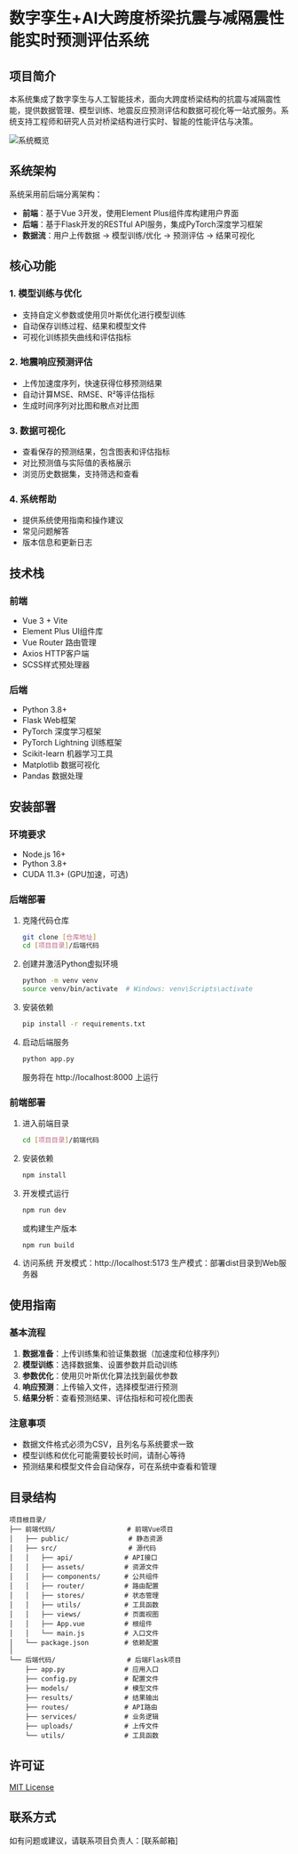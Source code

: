 # 数字孪生+AI大跨度桥梁抗震与减隔震性能实时预测评估系统

## 项目简介

本系统集成了数字孪生与人工智能技术，面向大跨度桥梁结构的抗震与减隔震性能，提供数据管理、模型训练、地震反应预测评估和数据可视化等一站式服务。系统支持工程师和研究人员对桥梁结构进行实时、智能的性能评估与决策。

![系统概览](https://via.placeholder.com/800x400?text=系统概览图)

## 系统架构

系统采用前后端分离架构：

- **前端**：基于Vue 3开发，使用Element Plus组件库构建用户界面
- **后端**：基于Flask开发的RESTful API服务，集成PyTorch深度学习框架
- **数据流**：用户上传数据 → 模型训练/优化 → 预测评估 → 结果可视化

## 核心功能

### 1. 模型训练与优化
- 支持自定义参数或使用贝叶斯优化进行模型训练
- 自动保存训练过程、结果和模型文件
- 可视化训练损失曲线和评估指标

### 2. 地震响应预测评估
- 上传加速度序列，快速获得位移预测结果
- 自动计算MSE、RMSE、R²等评估指标
- 生成时间序列对比图和散点对比图

### 3. 数据可视化
- 查看保存的预测结果，包含图表和评估指标
- 对比预测值与实际值的表格展示
- 浏览历史数据集，支持筛选和查看

### 4. 系统帮助
- 提供系统使用指南和操作建议
- 常见问题解答
- 版本信息和更新日志

## 技术栈

### 前端
- Vue 3 + Vite
- Element Plus UI组件库
- Vue Router 路由管理
- Axios HTTP客户端
- SCSS样式预处理器

### 后端
- Python 3.8+
- Flask Web框架
- PyTorch 深度学习框架
- PyTorch Lightning 训练框架
- Scikit-learn 机器学习工具
- Matplotlib 数据可视化
- Pandas 数据处理

## 安装部署

### 环境要求
- Node.js 16+
- Python 3.8+
- CUDA 11.3+ (GPU加速，可选)

### 后端部署
1. 克隆代码仓库
   ```bash
   git clone [仓库地址]
   cd [项目目录]/后端代码
   ```

2. 创建并激活Python虚拟环境
   ```bash
   python -m venv venv
   source venv/bin/activate  # Windows: venv\Scripts\activate
   ```

3. 安装依赖
   ```bash
   pip install -r requirements.txt
   ```

4. 启动后端服务
   ```bash
   python app.py
   ```
   服务将在 http://localhost:8000 上运行

### 前端部署
1. 进入前端目录
   ```bash
   cd [项目目录]/前端代码
   ```

2. 安装依赖
   ```bash
   npm install
   ```

3. 开发模式运行
   ```bash
   npm run dev
   ```
   或构建生产版本
   ```bash
   npm run build
   ```

4. 访问系统
   开发模式：http://localhost:5173
   生产模式：部署dist目录到Web服务器

## 使用指南

### 基本流程
1. **数据准备**：上传训练集和验证集数据（加速度和位移序列）
2. **模型训练**：选择数据集、设置参数并启动训练
3. **参数优化**：使用贝叶斯优化算法找到最优参数
4. **响应预测**：上传输入文件，选择模型进行预测
5. **结果分析**：查看预测结果、评估指标和可视化图表

### 注意事项
- 数据文件格式必须为CSV，且列名与系统要求一致
- 模型训练和优化可能需要较长时间，请耐心等待
- 预测结果和模型文件会自动保存，可在系统中查看和管理

## 目录结构

```
项目根目录/
├── 前端代码/                  # 前端Vue项目
│   ├── public/               # 静态资源
│   ├── src/                  # 源代码
│   │   ├── api/             # API接口
│   │   ├── assets/          # 资源文件
│   │   ├── components/      # 公共组件
│   │   ├── router/          # 路由配置
│   │   ├── stores/          # 状态管理
│   │   ├── utils/           # 工具函数
│   │   ├── views/           # 页面视图
│   │   ├── App.vue          # 根组件
│   │   └── main.js          # 入口文件
│   └── package.json         # 依赖配置
│
└── 后端代码/                  # 后端Flask项目
    ├── app.py               # 应用入口
    ├── config.py            # 配置文件
    ├── models/              # 模型文件
    ├── results/             # 结果输出
    ├── routes/              # API路由
    ├── services/            # 业务逻辑
    ├── uploads/             # 上传文件
    └── utils/               # 工具函数
```

## 许可证

[MIT License](LICENSE)

## 联系方式

如有问题或建议，请联系项目负责人：[联系邮箱] 